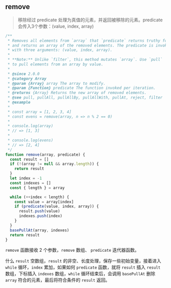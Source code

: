 ## remove

> 移除经过 predicate 处理为真值的元素，并返回被移除的元素。predicate 会传入3个参数：(value, index, array) 

```js
/**
 * Removes all elements from `array` that `predicate` returns truthy for
 * and returns an array of the removed elements. The predicate is invoked
 * with three arguments: (value, index, array).
 *
 * **Note:** Unlike `filter`, this method mutates `array`. Use `pull`
 * to pull elements from an array by value.
 *
 * @since 2.0.0
 * @category Array
 * @param {Array} array The array to modify.
 * @param {Function} predicate The function invoked per iteration.
 * @returns {Array} Returns the new array of removed elements.
 * @see pull, pullAll, pullAllBy, pullAllWith, pullAt, reject, filter
 * @example
 *
 * const array = [1, 2, 3, 4]
 * const evens = remove(array, n => n % 2 == 0)
 *
 * console.log(array)
 * // => [1, 3]
 *
 * console.log(evens)
 * // => [2, 4]
 */
function remove(array, predicate) {
  const result = []
  if (!(array != null && array.length)) {
    return result
  }
  let index = -1
  const indexes = []
  const { length } = array

  while (++index < length) {
    const value = array[index]
    if (predicate(value, index, array)) {
      result.push(value)
      indexes.push(index)
    }
  }
  basePullAt(array, indexes)
  return result
}
```

`remove` 函数接收 2 个参数，`remove` 数组、 `predicate` 迭代器函数。

什么 `result` 空数组，`result` 的非空、长度处理，保存一些初始变量，接着进入 `while` 循环，`index` 累加，如果如何 `predicate` 函数，就将 `result` 插入 `result` 数组，下标插入 `indexes` 数组，`while` 循环结束后，会调用 `basePullAt` 删除 `array` 符合的元素，最后将符合条件的 `result` 返回。
